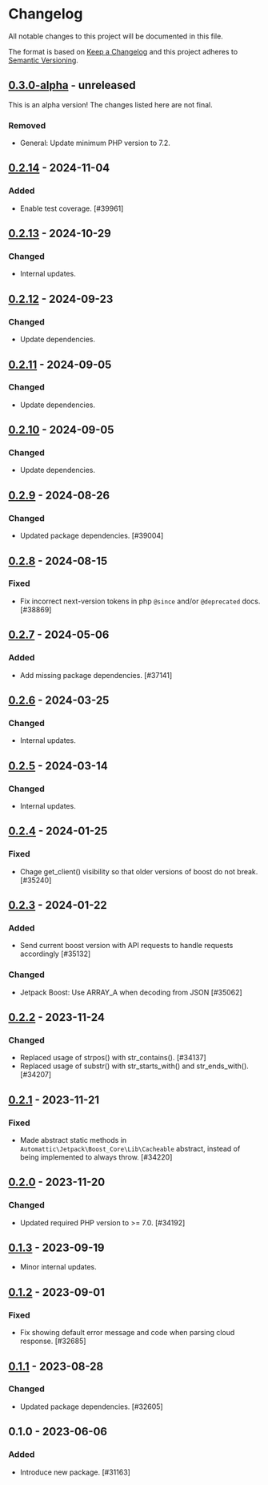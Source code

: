 # Changelog

All notable changes to this project will be documented in this file.

The format is based on [Keep a Changelog](https://keepachangelog.com/en/1.0.0/)
and this project adheres to [Semantic Versioning](https://semver.org/spec/v2.0.0.html).

## [0.3.0-alpha] - unreleased

This is an alpha version! The changes listed here are not final.

### Removed
- General: Update minimum PHP version to 7.2.

## [0.2.14] - 2024-11-04
### Added
- Enable test coverage. [#39961]

## [0.2.13] - 2024-10-29
### Changed
- Internal updates.

## [0.2.12] - 2024-09-23
### Changed
- Update dependencies.

## [0.2.11] - 2024-09-05
### Changed
- Update dependencies.

## [0.2.10] - 2024-09-05
### Changed
- Update dependencies.

## [0.2.9] - 2024-08-26
### Changed
- Updated package dependencies. [#39004]

## [0.2.8] - 2024-08-15
### Fixed
- Fix incorrect next-version tokens in php `@since` and/or `@deprecated` docs. [#38869]

## [0.2.7] - 2024-05-06
### Added
- Add missing package dependencies. [#37141]

## [0.2.6] - 2024-03-25
### Changed
- Internal updates.

## [0.2.5] - 2024-03-14
### Changed
- Internal updates.

## [0.2.4] - 2024-01-25
### Fixed
- Chage get_client() visibility so that older versions of boost do not break. [#35240]

## [0.2.3] - 2024-01-22
### Added
- Send current boost version with API requests to handle requests accordingly [#35132]

### Changed
- Jetpack Boost: Use ARRAY_A when decoding from JSON [#35062]

## [0.2.2] - 2023-11-24
### Changed
- Replaced usage of strpos() with str_contains(). [#34137]
- Replaced usage of substr() with str_starts_with() and str_ends_with(). [#34207]

## [0.2.1] - 2023-11-21
### Fixed
- Made abstract static methods in `Automattic\Jetpack\Boost_Core\Lib\Cacheable` abstract, instead of being implemented to always throw. [#34220]

## [0.2.0] - 2023-11-20
### Changed
- Updated required PHP version to >= 7.0. [#34192]

## [0.1.3] - 2023-09-19

- Minor internal updates.

## [0.1.2] - 2023-09-01
### Fixed
- Fix showing default error message and code when parsing cloud response. [#32685]

## [0.1.1] - 2023-08-28
### Changed
- Updated package dependencies. [#32605]

## 0.1.0 - 2023-06-06
### Added
- Introduce new package. [#31163]

[0.3.0-alpha]: https://github.com/Automattic/jetpack-boost-core/compare/v0.2.14...v0.3.0-alpha
[0.2.14]: https://github.com/Automattic/jetpack-boost-core/compare/v0.2.13...v0.2.14
[0.2.13]: https://github.com/Automattic/jetpack-boost-core/compare/v0.2.12...v0.2.13
[0.2.12]: https://github.com/Automattic/jetpack-boost-core/compare/v0.2.11...v0.2.12
[0.2.11]: https://github.com/Automattic/jetpack-boost-core/compare/v0.2.10...v0.2.11
[0.2.10]: https://github.com/Automattic/jetpack-boost-core/compare/v0.2.9...v0.2.10
[0.2.9]: https://github.com/Automattic/jetpack-boost-core/compare/v0.2.8...v0.2.9
[0.2.8]: https://github.com/Automattic/jetpack-boost-core/compare/v0.2.7...v0.2.8
[0.2.7]: https://github.com/Automattic/jetpack-boost-core/compare/v0.2.6...v0.2.7
[0.2.6]: https://github.com/Automattic/jetpack-boost-core/compare/v0.2.5...v0.2.6
[0.2.5]: https://github.com/Automattic/jetpack-boost-core/compare/v0.2.4...v0.2.5
[0.2.4]: https://github.com/Automattic/jetpack-boost-core/compare/v0.2.3...v0.2.4
[0.2.3]: https://github.com/Automattic/jetpack-boost-core/compare/v0.2.2...v0.2.3
[0.2.2]: https://github.com/Automattic/jetpack-boost-core/compare/v0.2.1...v0.2.2
[0.2.1]: https://github.com/Automattic/jetpack-boost-core/compare/v0.2.0...v0.2.1
[0.2.0]: https://github.com/Automattic/jetpack-boost-core/compare/v0.1.3...v0.2.0
[0.1.3]: https://github.com/Automattic/jetpack-boost-core/compare/v0.1.2...v0.1.3
[0.1.2]: https://github.com/Automattic/jetpack-boost-core/compare/v0.1.1...v0.1.2
[0.1.1]: https://github.com/Automattic/jetpack-boost-core/compare/v0.1.0...v0.1.1
